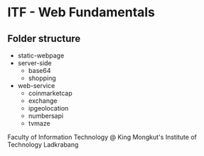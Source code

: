 # ITF - Web Fundamentals

## Folder structure
* static-webpage
* server-side
  * base64
  * shopping
* web-service
  * coinmarketcap
  * exchange
  * ipgeolocation
  * numbersapi
  * tvmaze

Faculty of Information Technology @ King Mongkut's Institute of Technology Ladkrabang
